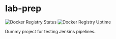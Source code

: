 # lab-prep

![Docker Registry Status](https://status.nex.io/api/badge/34/status?style=for-the-badge) ![Docker Registry Uptime](https://status.nex.io/api/badge/34/uptime?style=for-the-badge)


Dummy project for testing Jenkins pipelines.